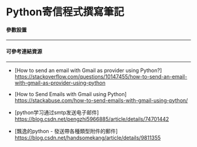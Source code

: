 # Python寄信程式撰寫筆記

#### 參數設置
---


<p><p>

#### 可參考連結資源
---

* [How to send an email with Gmail as provider using Python?]<br/>
  <https://stackoverflow.com/questions/10147455/how-to-send-an-email-with-gmail-as-provider-using-python>

* [How to Send Emails with Gmail using Python]<br/>
  <https://stackabuse.com/how-to-send-emails-with-gmail-using-python/>

* [python学习通过smtp发送电子邮件]<br/>
  <https://blog.csdn.net/pengzhi5966885/article/details/74701442>

* [飄逸的python - 發送帶各種類型附件的郵件]<br/>
  <https://blog.csdn.net/handsomekang/article/details/9811355>
